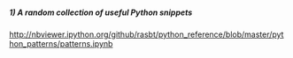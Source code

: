 ##### 1) A random collection of useful Python snippets
http://nbviewer.ipython.org/github/rasbt/python_reference/blob/master/python_patterns/patterns.ipynb
